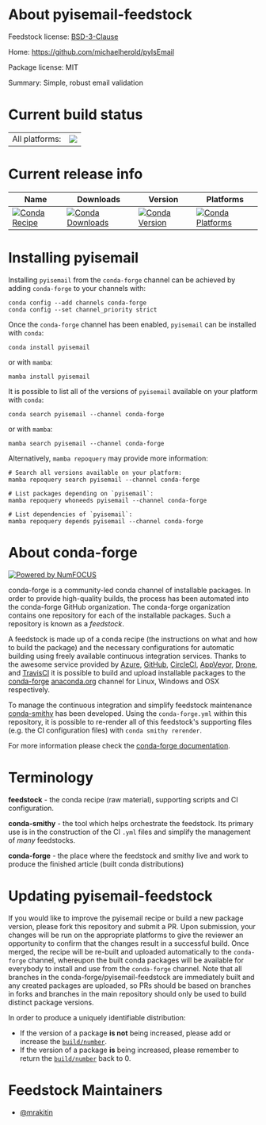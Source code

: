 About pyisemail-feedstock
=========================

Feedstock license: [BSD-3-Clause](https://github.com/conda-forge/pyisemail-feedstock/blob/main/LICENSE.txt)

Home: https://github.com/michaelherold/pyIsEmail

Package license: MIT

Summary: Simple, robust email validation

Current build status
====================


<table><tr><td>All platforms:</td>
    <td>
      <a href="https://dev.azure.com/conda-forge/feedstock-builds/_build/latest?definitionId=8049&branchName=main">
        <img src="https://dev.azure.com/conda-forge/feedstock-builds/_apis/build/status/pyisemail-feedstock?branchName=main">
      </a>
    </td>
  </tr>
</table>

Current release info
====================

| Name | Downloads | Version | Platforms |
| --- | --- | --- | --- |
| [![Conda Recipe](https://img.shields.io/badge/recipe-pyisemail-green.svg)](https://anaconda.org/conda-forge/pyisemail) | [![Conda Downloads](https://img.shields.io/conda/dn/conda-forge/pyisemail.svg)](https://anaconda.org/conda-forge/pyisemail) | [![Conda Version](https://img.shields.io/conda/vn/conda-forge/pyisemail.svg)](https://anaconda.org/conda-forge/pyisemail) | [![Conda Platforms](https://img.shields.io/conda/pn/conda-forge/pyisemail.svg)](https://anaconda.org/conda-forge/pyisemail) |

Installing pyisemail
====================

Installing `pyisemail` from the `conda-forge` channel can be achieved by adding `conda-forge` to your channels with:

```
conda config --add channels conda-forge
conda config --set channel_priority strict
```

Once the `conda-forge` channel has been enabled, `pyisemail` can be installed with `conda`:

```
conda install pyisemail
```

or with `mamba`:

```
mamba install pyisemail
```

It is possible to list all of the versions of `pyisemail` available on your platform with `conda`:

```
conda search pyisemail --channel conda-forge
```

or with `mamba`:

```
mamba search pyisemail --channel conda-forge
```

Alternatively, `mamba repoquery` may provide more information:

```
# Search all versions available on your platform:
mamba repoquery search pyisemail --channel conda-forge

# List packages depending on `pyisemail`:
mamba repoquery whoneeds pyisemail --channel conda-forge

# List dependencies of `pyisemail`:
mamba repoquery depends pyisemail --channel conda-forge
```


About conda-forge
=================

[![Powered by
NumFOCUS](https://img.shields.io/badge/powered%20by-NumFOCUS-orange.svg?style=flat&colorA=E1523D&colorB=007D8A)](https://numfocus.org)

conda-forge is a community-led conda channel of installable packages.
In order to provide high-quality builds, the process has been automated into the
conda-forge GitHub organization. The conda-forge organization contains one repository
for each of the installable packages. Such a repository is known as a *feedstock*.

A feedstock is made up of a conda recipe (the instructions on what and how to build
the package) and the necessary configurations for automatic building using freely
available continuous integration services. Thanks to the awesome service provided by
[Azure](https://azure.microsoft.com/en-us/services/devops/), [GitHub](https://github.com/),
[CircleCI](https://circleci.com/), [AppVeyor](https://www.appveyor.com/),
[Drone](https://cloud.drone.io/welcome), and [TravisCI](https://travis-ci.com/)
it is possible to build and upload installable packages to the
[conda-forge](https://anaconda.org/conda-forge) [anaconda.org](https://anaconda.org/)
channel for Linux, Windows and OSX respectively.

To manage the continuous integration and simplify feedstock maintenance
[conda-smithy](https://github.com/conda-forge/conda-smithy) has been developed.
Using the ``conda-forge.yml`` within this repository, it is possible to re-render all of
this feedstock's supporting files (e.g. the CI configuration files) with ``conda smithy rerender``.

For more information please check the [conda-forge documentation](https://conda-forge.org/docs/).

Terminology
===========

**feedstock** - the conda recipe (raw material), supporting scripts and CI configuration.

**conda-smithy** - the tool which helps orchestrate the feedstock.
                   Its primary use is in the construction of the CI ``.yml`` files
                   and simplify the management of *many* feedstocks.

**conda-forge** - the place where the feedstock and smithy live and work to
                  produce the finished article (built conda distributions)


Updating pyisemail-feedstock
============================

If you would like to improve the pyisemail recipe or build a new
package version, please fork this repository and submit a PR. Upon submission,
your changes will be run on the appropriate platforms to give the reviewer an
opportunity to confirm that the changes result in a successful build. Once
merged, the recipe will be re-built and uploaded automatically to the
`conda-forge` channel, whereupon the built conda packages will be available for
everybody to install and use from the `conda-forge` channel.
Note that all branches in the conda-forge/pyisemail-feedstock are
immediately built and any created packages are uploaded, so PRs should be based
on branches in forks and branches in the main repository should only be used to
build distinct package versions.

In order to produce a uniquely identifiable distribution:
 * If the version of a package **is not** being increased, please add or increase
   the [``build/number``](https://docs.conda.io/projects/conda-build/en/latest/resources/define-metadata.html#build-number-and-string).
 * If the version of a package **is** being increased, please remember to return
   the [``build/number``](https://docs.conda.io/projects/conda-build/en/latest/resources/define-metadata.html#build-number-and-string)
   back to 0.

Feedstock Maintainers
=====================

* [@mrakitin](https://github.com/mrakitin/)

